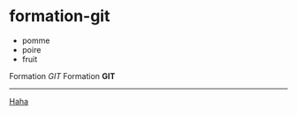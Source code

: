 # formation-git

- pomme
- poire 
- fruit

Formation *GIT*
Formation **GIT**

---

[Haha](https://www.google.com)

